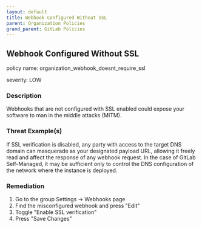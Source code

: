 ```yaml
---
layout: default
title: Webhook Configured Without SSL
parent: Organization Policies
grand_parent: GitLab Policies
---
```



## Webhook Configured Without SSL
policy name: organization_webhook_doesnt_require_ssl

severity: LOW

### Description
Webhooks that are not configured with SSL enabled could expose your software to man in the middle attacks (MITM).

### Threat Example(s)
If SSL verification is disabled, any party with access to the target DNS domain can masquerade as your designated payload URL, allowing it freely read and affect the response of any webhook request.
In the case of GitLab Self-Managed, it may be sufficient only to control the DNS configuration of the network where the instance is deployed.



### Remediation
1. Go to the group Settings -> Webhooks page
2. Find the misconfigured webhook and press "Edit"
3. Toggle "Enable SSL verification"
4. Press "Save Changes"



